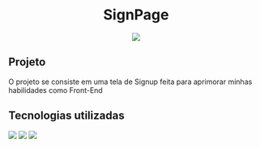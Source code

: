 <h1 align='center'> SignPage </h1>
<div align='center'>
	<img src='https://camo.githubusercontent.com/ab1a18c3cd78f3716ed08faefbb7bfc11de454d517fe86911e84914418890e37/68747470733a2f2f696d672e736869656c64732e696f2f7374617469632f76313f6c6162656c3d6c6963656e7365266d6573736167653d4d495426636f6c6f723d343941413236266c6162656c436f6c6f723d303030303030'/>
</div>

## Projeto
  <p>
    O projeto se consiste em uma tela de Signup feita para aprimorar minhas habilidades como Front-End
  </p>
  
## Tecnologias utilizadas
  <div>
    <img src="https://img.shields.io/badge/-HTML-0D1117?style=for-the-badge&logo=HTML5&logoColor=&labelColor=0D1117"/>
    <img src="https://img.shields.io/badge/-CSS-0D1117?style=for-the-badge&logo=CSS3&logoColor=1572B6&labelColor=0D1117"/>
	  <img src="https://img.shields.io/badge/-JavaScript-0D1117?style=for-the-badge&logo=JavaScript&logoColor=&labelColor=0D1117"/>
</div>
